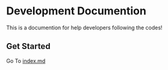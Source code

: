 # Development Documention

This is a documention for help developers following the codes!

## Get Started
Go To [index.md](./index.md)
